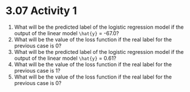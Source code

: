 # 3.07 Activity 1

1. What will be the predicted label of the logistic regression model if the output of the linear model `\hat{y}` = -67.0?
2. What will be the value of the loss function if the real label for the previous case is 0?
3. What will be the predicted label of the logistic regression model if the output of the linear model `\hat{y}` = 0.61?
4. What will be the value of the loss function if the real label for the previous case is 1?
5. What will be the value of the loss function if the real label for the previous case is 0?